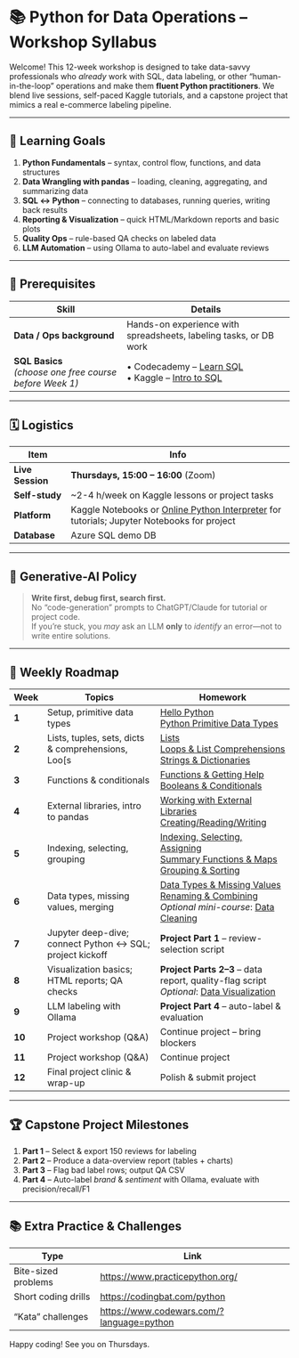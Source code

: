 # 📚 Python for Data Operations – Workshop Syllabus

Welcome! This 12-week workshop is designed to take data-savvy professionals who *already* work with SQL, data labeling, or other “human-in-the-loop” operations and make them **fluent Python practitioners**. We blend live sessions, self-paced Kaggle tutorials, and a capstone project that mimics a real e-commerce labeling pipeline.

---

## 🎯 Learning Goals

1. **Python Fundamentals** – syntax, control flow, functions, and data structures  
2. **Data Wrangling with pandas** – loading, cleaning, aggregating, and summarizing data  
3. **SQL ↔ Python** – connecting to databases, running queries, writing back results  
4. **Reporting & Visualization** – quick HTML/Markdown reports and basic plots  
5. **Quality Ops** – rule-based QA checks on labeled data  
6. **LLM Automation** – using Ollama to auto-label and evaluate reviews  

---

## 📝 Prerequisites

| Skill | Details |
|-------|---------|
| **Data / Ops background** | Hands-on experience with spreadsheets, labeling tasks, or DB work |
| **SQL Basics** <br> *(choose one free course before Week 1)* | • Codecademy – [Learn SQL](https://www.codecademy.com/learn/learn-sql) <br>• Kaggle – [Intro to SQL](https://www.kaggle.com/learn/intro-to-sql) |

---

## 🗓 Logistics

| Item | Info |
|------|------|
| **Live Session** | **Thursdays, 15:00 – 16:00** (Zoom) |
| **Self-study** | ~2-4 h/week on Kaggle lessons or project tasks |
| **Platform** | Kaggle Notebooks or [Online Python Interpreter](https://www.online-python.com/) for tutorials; Jupyter Notebooks for project |
| **Database** | Azure SQL demo DB |

---

## 🤖 Generative-AI Policy

> **Write first, debug first, search first.**  
> No “code-generation” prompts to ChatGPT/Claude for tutorial or project code.  
> If you’re stuck, you *may* ask an LLM **only** to *identify* an error—not to write entire solutions.

---

## 📆 Weekly Roadmap

| Week | Topics  | Homework |
|------|---------------|------------------------------|
| **1** | Setup, primitive data types | [Hello Python](https://www.kaggle.com/code/colinmorris/hello-python) <br> [Python Primitive Data Types](https://pieriantraining.com/python-primitive-data-types-a-comprehensive-tutorial/) |
| **2** | Lists, tuples, sets, dicts & comprehensions, Loo[s |[Lists](https://www.kaggle.com/code/colinmorris/lists) <br> [Loops & List Comprehensions](https://www.kaggle.com/code/colinmorris/loops-and-list-comprehensions) <br>[Strings & Dictionaries](https://www.kaggle.com/code/colinmorris/strings-and-dictionaries)  |
| **3** | Functions & conditionals | [Functions & Getting Help](https://www.kaggle.com/code/colinmorris/functions-and-getting-help) <br>[Booleans & Conditionals](https://www.kaggle.com/code/colinmorris/booleans-and-conditionals) |
| **4** | External libraries, intro to pandas | [Working with External Libraries](https://www.kaggle.com/code/colinmorris/working-with-external-libraries) <br>[Creating/Reading/Writing](https://www.kaggle.com/code/residentmario/creating-reading-and-writing) |
| **5** | Indexing, selecting, grouping | [Indexing, Selecting, Assigning](https://www.kaggle.com/code/residentmario/indexing-selecting-assigning) <br>[Summary Functions & Maps](https://www.kaggle.com/code/residentmario/summary-functions-and-maps) <br>[Grouping & Sorting](https://www.kaggle.com/code/residentmario/grouping-and-sorting) |
| **6** | Data types, missing values, merging | [Data Types & Missing Values](https://www.kaggle.com/code/residentmario/data-types-and-missing-values) <br>[Renaming & Combining](https://www.kaggle.com/code/residentmario/renaming-and-combining) <br>*Optional mini-course*: [Data Cleaning](https://www.kaggle.com/learn/data-cleaning) |
| **7** | Jupyter deep-dive; connect Python ↔ SQL; project kickoff | **Project Part 1** – review-selection script |
| **8** | Visualization basics; HTML reports; QA checks | **Project Parts 2–3** – data report, quality-flag script <br>*Optional*: [Data Visualization](https://www.kaggle.com/learn/data-visualization) |
| **9** | LLM labeling with Ollama | **Project Part 4** – auto-label & evaluation |
| **10** | Project workshop (Q&A) | Continue project – bring blockers |
| **11** | Project workshop (Q&A) | Continue project |
| **12** | Final project clinic & wrap-up | Polish & submit project |

---

## 🏆 Capstone Project Milestones

1. **Part 1** – Select & export 150 reviews for labeling  
2. **Part 2** – Produce a data-overview report (tables + charts)  
3. **Part 3** – Flag bad label rows; output QA CSV  
4. **Part 4** – Auto-label *brand* & *sentiment* with Ollama, evaluate with precision/recall/F1  

---

## 📚 Extra Practice & Challenges

| Type | Link |
|------|------|
| Bite-sized problems | <https://www.practicepython.org/> |
| Short coding drills | <https://codingbat.com/python> |
| “Kata” challenges | <https://www.codewars.com/?language=python> |

Happy coding! See you on Thursdays.
